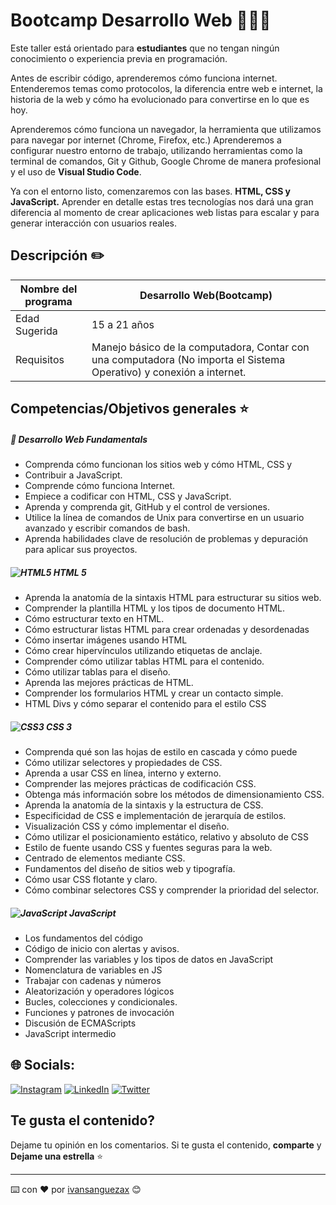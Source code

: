 # Bootcamp Desarrollo Web 👨🏽‍💻

Este taller está orientado para **estudiantes** que no tengan ningún conocimiento o experiencia previa en programación.

Antes de escribir código, aprenderemos cómo funciona internet. Entenderemos temas como protocolos, la diferencia entre web e internet, la historia de la web y cómo ha evolucionado para convertirse en lo que es hoy.

Aprenderemos cómo funciona un navegador, la herramienta que utilizamos para navegar por internet (Chrome, Firefox, etc.) Aprenderemos a configurar nuestro entorno de trabajo, utilizando herramientas como la terminal de comandos, Git y Github, Google Chrome de manera profesional y el uso de **Visual Studio Code**.

Ya con el entorno listo, comenzaremos con las bases. **HTML, CSS y JavaScript.** Aprender en detalle estas tres tecnologías nos dará una gran diferencia al momento de crear aplicaciones web listas para escalar y para generar interacción con usuarios reales.


## Descripción ✏️

|Nombre del programa     |  Desarrollo Web(Bootcamp) |
| ------------ | ------------ | 
|Edad Sugerida  |  15 a 21 años|
|  Requisitos |Manejo básico de la computadora, Contar con una computadora (No importa el Sistema Operativo) y conexión a internet.   |

## Competencias/Objetivos generales ⭐️


##### 📌 Desarrollo Web Fundamentals 

- Comprenda cómo funcionan los sitios web y cómo HTML, CSS y
- Contribuir a JavaScript.
- Comprende cómo funciona Internet.
- Empiece a codificar con HTML, CSS y JavaScript.
- Aprenda y comprenda git, GitHub y el control de versiones.
- Utilice la línea de comandos de Unix para convertirse en un usuario avanzado y escribir comandos de bash.
- Aprenda habilidades clave de resolución de problemas y depuración para aplicar sus proyectos.

#####  ![HTML5](https://img.shields.io/badge/html5-%23E34F26.svg?style=flat&logo=html5&logoColor=white) HTML 5 
- Aprenda la anatomía de la sintaxis HTML para estructurar su sitios web.
- Comprender la plantilla HTML y los tipos de documento HTML.
- Cómo estructurar texto en HTML.
- Cómo estructurar listas HTML para crear ordenadas y desordenadas
- Cómo insertar imágenes usando HTML
- Cómo crear hipervínculos utilizando etiquetas de anclaje.
- Comprender cómo utilizar tablas HTML para el contenido.
- Cómo utilizar tablas para el diseño.
- Aprenda las mejores prácticas de HTML.
- Comprender los formularios HTML y crear un contacto simple.
- HTML Divs y cómo separar el contenido para el estilo CSS

##### ![CSS3](https://img.shields.io/badge/css3-%231572B6.svg?style=flat&logo=css3&logoColor=white)  CSS 3
- Comprenda qué son las hojas de estilo en cascada y cómo puede
- Cómo utilizar selectores y propiedades de CSS.
- Aprenda a usar CSS en línea, interno y externo.
- Comprender las mejores prácticas de codificación CSS.
- Obtenga más información sobre los métodos de dimensionamiento CSS.
- Aprenda la anatomía de la sintaxis y la estructura de CSS.
- Especificidad de CSS e implementación de jerarquía de estilos.
- Visualización CSS y cómo implementar el diseño.
- Cómo utilizar el posicionamiento estático, relativo y absoluto de CSS
- Estilo de fuente usando CSS y fuentes seguras para la web.
- Centrado de elementos mediante CSS.
- Fundamentos del diseño de sitios web y tipografía.
- Cómo usar CSS flotante y claro.
- Cómo combinar selectores CSS y comprender la prioridad del selector.

##### ![JavaScript](https://img.shields.io/badge/javascript-%23323330.svg?style=flat&logo=javascript&logoColor=%23F7DF1E) JavaScript 

- Los fundamentos del código
- Código de inicio con alertas y avisos.
- Comprender las variables y los tipos de datos en JavaScript
- Nomenclatura de variables en JS
- Trabajar con cadenas y números
- Aleatorización y operadores lógicos
- Bucles, colecciones y condicionales.
- Funciones y patrones de invocación
- Discusión de ECMAScripts
- JavaScript intermedio

## 🌐 Socials:
[![Instagram](https://img.shields.io/badge/Instagram-%23E4405F.svg?logo=Instagram&logoColor=white)](https://instagram.com/ivansanguezax) [![LinkedIn](https://img.shields.io/badge/LinkedIn-%230077B5.svg?logo=linkedin&logoColor=white)](https://linkedin.com/in/ivansanguezax) [![Twitter](https://img.shields.io/badge/Twitter-%231DA1F2.svg?logo=Twitter&logoColor=white)](https://twitter.com/ivansanguezax) 

## Te gusta el contenido?

Dejame tu opinión en los comentarios.
Si te gusta el contenido, **comparte** y **Dejame una estrella** ⭐️

---
⌨️ con ❤️ por [ivansanguezax](https://github.com/ivansanguezax) 😊
